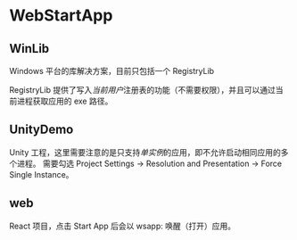 # WebStartApp

## WinLib

Windows 平台的库解决方案，目前只包括一个 RegistryLib

RegistryLib 提供了写入*当前用户*注册表的功能（不需要权限），并且可以通过当前进程获取应用的 exe 路径。

## UnityDemo

Unity 工程，这里需要注意的是只支持*单实例*的应用，即不允许启动相同应用的多个进程。
需要勾选 Project Settings -> Resolution and Presentation -> Force Single Instance。 

## web

React 项目，点击 Start App 后会以 wsapp: 唤醒（打开）应用。